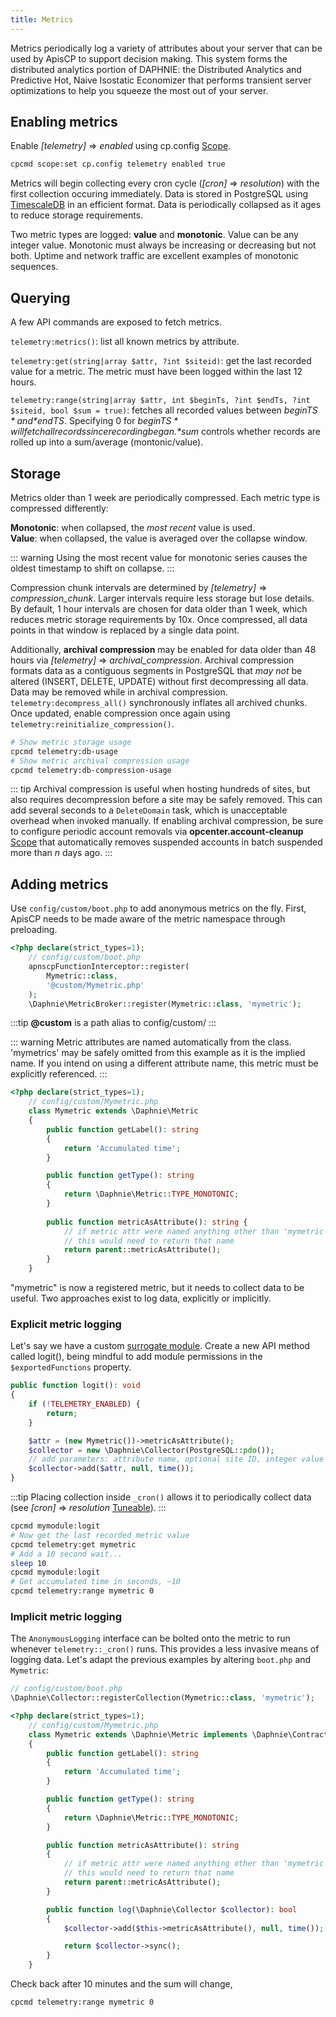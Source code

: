 ```yaml
---
title: Metrics
---
```


Metrics periodically log a variety of attributes about your server that can be used by ApisCP to support decision making. This system forms the distributed analytics portion of DAPHNIE: the Distributed Analytics and Predictive Hot, Naive Isostatic Economizer that performs transient server optimizations to help you squeeze the most out of your server.

## Enabling metrics

Enable *[telemetry]* => *enabled* using cp.config [Scope](Scopes.md).

```bash
cpcmd scope:set cp.config telemetry enabled true
```

Metrics will begin collecting every cron cycle (*[cron]* => *resolution*) with the first collection occuring immediately. Data is stored in PostgreSQL using [TimescaleDB](https://timescale.com) in an efficient format. Data is periodically collapsed as it ages to reduce storage requirements.

Two metric types are logged: **value** and **monotonic**. Value can be any integer value. Monotonic must always be increasing or decreasing but not both. Uptime and network traffic are excellent examples of monotonic sequences.

## Querying

A few API commands are exposed to fetch metrics.

`telemetry:metrics()`: list all known metrics by attribute.

`telemetry:get(string|array $attr, ?int $siteid)`: get the last recorded value for a metric. The metric must have been logged within the last 12 hours.

`telemetry:range(string|array $attr, int $beginTs, ?int $endTs, ?int $siteid, bool $sum = true)`: fetches all recorded values between *$beginTS* and *$endTS*. Specifying 0 for *$beginTS* will fetch all records since recording began. *$sum* controls whether records are rolled up into a sum/average (montonic/value).

## Storage

Metrics older than 1 week are periodically compressed. Each metric type is compressed differently:

**Monotonic**: when collapsed, the *most recent* value is used.  
**Value**: when collapsed, the value is averaged over the collapse window.  

::: warning
Using the most recent value for monotonic series causes the oldest timestamp to shift on collapse.
:::

Compression chunk intervals are determined by *[telemetry]* => *compression_chunk*. Larger intervals require less storage but lose details. By default, 1 hour intervals are chosen for data older than 1 week, which reduces metric storage requirements by 10x. Once compressed, all data points in that window is replaced by a single data point.

Additionally, **archival compression** may be enabled for data older than 48 hours via *[telemetry]* => *archival_compression*. Archival compression formats data as a contiguous segments in PostgreSQL that *may not* be altered (INSERT, DELETE, UPDATE) without first decompressing all data. Data may be removed while in archival compression. `telemetry:decompress_all()` synchronously inflates all archived chunks. Once updated, enable compression once again using `telemetry:reinitialize_compression()`.

```bash
# Show metric storage usage
cpcmd telemetry:db-usage
# Show metric archival compression usage
cpcmd telemetry:db-compression-usage
```

::: tip
Archival compression is useful when hosting hundreds of sites, but also requires decompression before a site may be safely removed. This can add several seconds to a `DeleteDomain` task, which is unacceptable overhead when invoked manually. If enabling archival compression, be sure to configure periodic account removals via **opcenter.account-cleanup** [Scope](Scopes.md) that automatically removes suspended accounts in batch suspended more than *n* days ago.
:::

## Adding metrics

Use `config/custom/boot.php` to add anonymous metrics on the fly. First, ApisCP needs to be made aware of the metric namespace through preloading.

```php
<?php declare(strict_types=1);
    // config/custom/boot.php
    apnscpFunctionInterceptor::register(
        Mymetric::class,
        '@custom/Mymetric.php'
    );
    \Daphnie\MetricBroker::register(Mymetric::class, 'mymetric');
```

:::tip
**@custom** is a path alias to config/custom/
:::

::: warning
Metric attributes are named automatically from the class. 'mymetrics' may be safely omitted from this example as it is the implied name. If you intend on using a different attribute name, this metric must be explicitly referenced.
:::

```php
<?php declare(strict_types=1);
	// config/custom/Mymetric.php
    class Mymetric extends \Daphnie\Metric
    {
        public function getLabel(): string
        {
            return 'Accumulated time';
        }

        public function getType(): string
        {
            return \Daphnie\Metric::TYPE_MONOTONIC;
        }
        
        public function metricAsAttribute(): string {
            // if metric attr were named anything other than 'mymetric'
            // this would need to return that name
            return parent::metricAsAttribute();
        }
    }
```

"mymetric" is now a registered metric, but it needs to collect data to be useful. Two approaches exist to log data, explicitly or implicitly. 

### Explicit metric logging

Let's say we have a custom [surrogate module](../PROGRAMMING.md#extending-modules-with-surrogates). Create a new API method called logit(), being mindful to add module permissions in the `$exportedFunctions` property.

```php
public function logit(): void
{
    if (!TELEMETRY_ENABLED) {
        return;
    }

    $attr = (new Mymetric())->metricAsAttribute();
    $collector = new \Daphnie\Collector(PostgreSQL::pdo());
    // add parameters: attribute name, optional site ID, integer value
    $collector->add($attr, null, time());
}
```

:::tip
Placing collection inside `_cron()` allows it to periodically collect data (see *[cron]* => *resolution* [Tuneable](Tuneables.md)).
:::

```bash
cpcmd mymodule:logit
# Now get the last recorded metric value
cpcmd telemetry:get mymetric
# Add a 10 second wait...
sleep 10
cpcmd mymodule:logit
# Get accumulated time in seconds, ~10
cpcmd telemetry:range mymetric 0
```

### Implicit metric logging

The `AnonymousLogging` interface can be bolted onto the metric to run whenever `telemetry::_cron()` runs. This provides a less invasive means of logging data. Let's adapt the previous examples by altering `boot.php` and `Mymetric`:

```php
// config/custom/boot.php
\Daphnie\Collector::registerCollection(Mymetric::class, 'mymetric');
```

```php
<?php declare(strict_types=1);
	// config/custom/Mymetric.php
	class Mymetric extends \Daphnie\Metric implements \Daphnie\Contracts\AnonymousLogging
	{
		public function getLabel(): string
		{
			return 'Accumulated time';
		}

		public function getType(): string
		{
			return \Daphnie\Metric::TYPE_MONOTONIC;
		}

		public function metricAsAttribute(): string
		{
			// if metric attr were named anything other than 'mymetric'
			// this would need to return that name
			return parent::metricAsAttribute();
		}

		public function log(\Daphnie\Collector $collector): bool
		{
			$collector->add($this->metricAsAttribute(), null, time());

			return $collector->sync();
		}
	}
```

Check back after 10 minutes and the sum will change,

```bash
cpcmd telemetry:range mymetric 0
```

